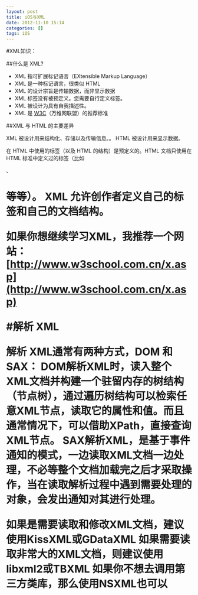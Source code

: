 ```yaml
---
layout: post
title: iOS与XML
date: 2012-11-10 15:14
categories: []
tags: iOS
---
```


#XML知识：

##什么是 XML?
- XML 指可扩展标记语言（EXtensible Markup Language）
- XML 是一种标记语言，很类似 HTML
- XML 的设计宗旨是传输数据，而非显示数据
- XML 标签没有被预定义。您需要自行定义标签。
- XML 被设计为具有自我描述性。
- XML 是 [W3C](http://baike.baidu.com/view/7913.htm)（万维网联盟）的推荐标准



##XML 与 HTML 的主要差异

XML 被设计用来结构化、存储以及传输信息。。
HTML 被设计用来显示数据。


在 HTML 中使用的标签（以及 HTML 的结构）是预定义的。HTML 文档只使用在 HTML 标准中定义过的标签（比如 <p> 、<h1> 等等）。
XML 允许创作者定义自己的标签和自己的文档结构。

如果你想继续学习XML，我推荐一个网站：[http://www.w3school.com.cn/x.asp](http://www.w3school.com.cn/x.asp)



#解析 XML

解析 XML通常有两种方式，DOM 和 SAX：
DOM解析XML时，读入整个XML文档并构建一个驻留内存的树结构（节点树），通过遍历树结构可以检索任意XML节点，读取它的属性和值。而且通常情况下，可以借助XPath，直接查询XML节点。
SAX解析XML，是基于事件通知的模式，一边读取XML文档一边处理，不必等整个文档加载完之后才采取操作，当在读取解析过程中遇到需要处理的对象，会发出通知对其进行处理。



如果是需要读取和修改XML文档，建议使用KissXML或GDataXML
如果需要读取非常大的XML文档，则建议使用libxml2或TBXML
如果你不想去调用第三方类库，那么使用NSXML也可以
